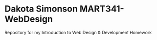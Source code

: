 # Dakota Simonson MART341-WebDesign
Repository for my Introduction to Web Design &amp; Development Homework
